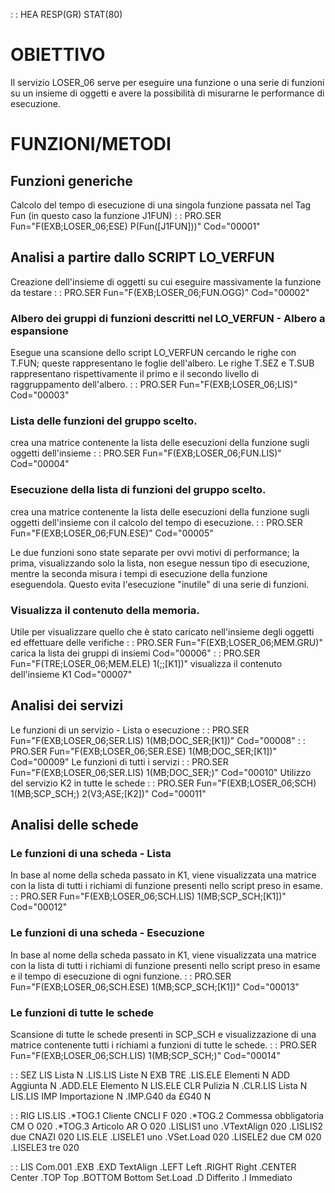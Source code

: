  :  : HEA RESP(GR) STAT(80)
# OBIETTIVO
Il servizio LOSER_06 serve per eseguire una funzione o una serie di funzioni su un insieme di oggetti e avere la possibilità di misurarne le performance di esecuzione.

# FUNZIONI/METODI
## Funzioni generiche
  Calcolo del tempo di esecuzione di una singola funzione passata nel Tag Fun (in questo caso la funzione J1FUN)
 :  : PRO.SER Fun="F(EXB;LOSER_06;ESE) P(Fun([J1FUN]))" Cod="00001"

## Analisi a partire dallo SCRIPT LO_VERFUN
 Creazione dell'insieme di oggetti su cui eseguire massivamente la funzione da testare
 :  : PRO.SER Fun="F(EXB;LOSER_06;FUN.OGG)" Cod="00002"

### Albero dei gruppi di funzioni descritti nel LO_VERFUN - Albero a espansione
 Esegue una scansione dello script LO_VERFUN cercando le righe con T.FUN; queste rappresentano le foglie dell'albero.
 Le righe T.SEZ e T.SUB rappresentano rispettivamente il primo e il secondo livello di raggruppamento dell'albero.
 :  : PRO.SER Fun="F(EXB;LOSER_06;LIS)" Cod="00003"

### Lista delle funzioni del gruppo scelto.
 crea una matrice contenente la lista delle esecuzioni della funzione sugli oggetti dell'insieme
 :  : PRO.SER Fun="F(EXB;LOSER_06;FUN.LIS)" Cod="00004"

### Esecuzione della lista di funzioni del gruppo scelto.
 crea una matrice contenente la lista delle esecuzioni della funzione sugli oggetti dell'insieme con il calcolo del tempo di esecuzione.
 :  : PRO.SER Fun="F(EXB;LOSER_06;FUN.ESE)" Cod="00005"

 Le due funzioni sono state separate per ovvi motivi di performance; la prima, visualizzando solo la lista, non esegue nessun tipo di esecuzione, mentre la seconda misura i tempi di esecuzione della funzione eseguendola. Questo evita l'esecuzione "inutile" di una serie di funzioni.

### Visualizza il contenuto della memoria.
  Utile per visualizzare quello che è stato caricato nell'insieme degli oggetti ed effettuare delle verifiche
 :  : PRO.SER Fun="F(EXB;LOSER_06;MEM.GRU)" carica la lista dei gruppi di insiemi Cod="00006"
 :  : PRO.SER Fun="F(TRE;LOSER_06;MEM.ELE) 1(;;[K1])" visualizza il contenuto dell'insieme K1 Cod="00007"

## Analisi dei servizi
Le funzioni di un servizio - Lista o esecuzione
 :  : PRO.SER Fun="F(EXB;LOSER_06;SER.LIS) 1(MB;DOC_SER;[K1])" Cod="00008"
 :  : PRO.SER Fun="F(EXB;LOSER_06;SER.ESE) 1(MB;DOC_SER;[K1])" Cod="00009"
Le funzioni di tutti i servizi
 :  : PRO.SER Fun="F(EXB;LOSER_06;SER.LIS) 1(MB;DOC_SER;)" Cod="00010"
Utilizzo del servizio K2 in tutte le schede
 :  : PRO.SER Fun="F(EXB;LOSER_06;SCH) 1(MB;SCP_SCH;) 2(V3;ASE;[K2])" Cod="00011"

## Analisi delle schede
### Le funzioni di una scheda - Lista
In base al nome della scheda passato in K1, viene visualizzata una matrice con la lista di tutti i richiami di funzione presenti nello script preso in esame.
 :  : PRO.SER Fun="F(EXB;LOSER_06;SCH.LIS) 1(MB;SCP_SCH;[K1])" Cod="00012"

### Le funzioni di una scheda - Esecuzione
In base al nome della scheda passato in K1, viene visualizzata una matrice con la lista di tutti i richiami di funzione presenti nello script preso in esame e il tempo di esecuzione di ogni funzione.
 :  : PRO.SER Fun="F(EXB;LOSER_06;SCH.ESE) 1(MB;SCP_SCH;[K1])" Cod="00013"

### Le funzioni di tutte le schede
Scansione di tutte le schede presenti in SCP_SCH e visualizzazione di una matrice contenente tutti i richiami a funzioni di tutte le schede.
 :  : PRO.SER Fun="F(EXB;LOSER_06;SCH.LIS) 1(MB;SCP_SCH;)" Cod="00014"

 :  : SEZ
LIS            Lista          N
.LIS.LIS        Liste         N                                  EXB TRE
.LIS.ELE        Elementi      N
ADD            Aggiunta       N
.ADD.ELE        Elemento      N                        LIS.ELE
CLR            Pulizia        N
.CLR.LIS        Lista         N                        LIS.LIS
IMP            Importazione   N
.IMP.G40        da £G40       N

 :  : RIG
LIS.LIS
.*TOG.1  Cliente                        CNCLI                F  020
.*TOG.2  Commessa obbligatoria          CM                   O  020
.*TOG.3  Articolo                       AR                   O  020
.LISLIS1 uno                            .VTextAlign             020
.LISLIS2 due                            CNAZI                   020
LIS.ELE
.LISELE1 uno                            .VSet.Load              020
.LISELE2 due                            CM                      020
.LISELE3 tre                                                    020

 :  : LIS
Com.001
.EXB
.EXD
TextAlign
.LEFT           Left
.RIGHT          Right
.CENTER         Center
.TOP            Top
.BOTTOM         Bottom
Set.Load
.D              Differito
.I              Immediato
